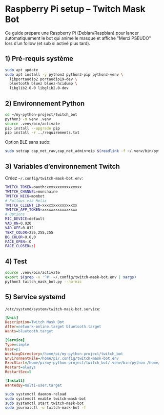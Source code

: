 # Raspberry Pi setup – Twitch Mask Bot

Ce guide prépare une Raspberry Pi (Debian/Raspbian) pour lancer automatiquement le bot qui anime le masque et affiche "Merci PSEUDO" lors d’un follow (et sub si activé plus tard).

## 1) Pré-requis système

```bash
sudo apt update
sudo apt install -y python3 python3-pip python3-venv \
  libportaudio2 portaudio19-dev \
  bluetooth bluez bluez-hcidump \
  libglib2.0-0 libglib2.0-dev
```

## 2) Environnement Python

```bash
cd ~/my-python-project/twitch_bot
python3 -m venv .venv
source .venv/bin/activate
pip install --upgrade pip
pip install -r ../requirements.txt
```

Option BLE sans sudo:
```bash
sudo setcap cap_net_raw,cap_net_admin+eip $(readlink -f ~/.venv/bin/python)
```

## 3) Variables d’environnement Twitch

Créez `~/.config/twitch-mask-bot.env`:
```bash
TWITCH_TOKEN=oauth:xxxxxxxxxxxxxxxx
TWITCH_CHANNEL=monchaine
TWITCH_NICK=monbot
# Follows via Helix
TWITCH_CLIENT_ID=xxxxxxxxxxxxxxxx
TWITCH_APP_TOKEN=xxxxxxxxxxxxxxxx
# Options
MIC_DEVICE=default
VAD_ON=0.020
VAD_OFF=0.012
TEXT_COLOR=255,255,255
BG_COLOR=0,0,0
FACE_OPEN=:O
FACE_CLOSED=:)
```

## 4) Test

```bash
source .venv/bin/activate
export $(grep -v '^#' ~/.config/twitch-mask-bot.env | xargs)
python3 twitch_mask_bot.py --no-mic
```

## 5) Service systemd

`/etc/systemd/system/twitch-mask-bot.service`:
```ini
[Unit]
Description=Twitch Mask Bot
After=network-online.target bluetooth.target
Wants=bluetooth.target

[Service]
Type=simple
User=pi
WorkingDirectory=/home/pi/my-python-project/twitch_bot
EnvironmentFile=/home/pi/.config/twitch-mask-bot.env
ExecStart=/home/pi/my-python-project/twitch_bot/.venv/bin/python /home/pi/my-python-project/twitch_bot/twitch_mask_bot.py --no-mic
Restart=always
RestartSec=5

[Install]
WantedBy=multi-user.target
```

```bash
sudo systemctl daemon-reload
sudo systemctl enable twitch-mask-bot
sudo systemctl start twitch-mask-bot
sudo journalctl -u twitch-mask-bot -f
```
